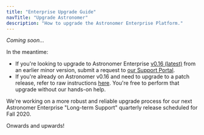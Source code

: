 ```yaml
---
title: "Enterprise Upgrade Guide"
navTitle: "Upgrade Astronomer"
description: "How to upgrade the Astronomer Enterprise Platform."
---
```


_Coming soon..._

In the meantime:

- If you're looking to upgrade to Astronomer Enterprise [v0.16 (latest)](astronomer.io/docs/enterprise/latest/resources/release-notes) from an earlier minor version, submit a request to [our Support Portal](support.astronomer.io).
- If you're already on Astronomer v0.16 and need to upgrade to a patch release, refer to raw instructions [here](https://github.com/astronomer/astro-docs/blob/main/enterprise/v0.16/06_manage-astronomer/05_upgrade-astronomer.md). You're free to perform that upgrade without our hands-on help.

We're working on a more robust and reliable upgrade process for our next Astronomer Enterprise "Long-term Support" quarterly release scheduled for Fall 2020.

Onwards and upwards!